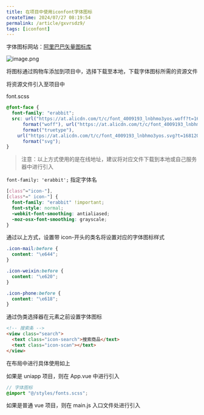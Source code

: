```yaml
---
title: 在项目中使用iconfont字体图标
createTime: 2024/07/27 08:19:54
permalink: /article/gxvrsdz9/
tags: [iconfont]
---
```


字体图标网站：[阿里巴巴矢量图标库](https://www.iconfont.cn/)

<!-- more -->

![image.png](https://pic2.ziyuan.wang/user/jdy2002/2024/07/image_e610bfea02e7e.png)

将图标通过购物车添加到项目中，选择下载至本地，下载字体图标所需的资源文件

将资源文件引入至项目中

font.scss

```scss
@font-face {
  font-family: "erabbit";
  src: url("https://at.alicdn.com/t/c/font_4009193_lnbhmo3yos.woff?t=1681201348304")
      format("woff"), url("https://at.alicdn.com/t/c/font_4009193_lnbhmo3yos.ttf?t=1681201348304")
      format("truetype"),
    url("https://at.alicdn.com/t/c/font_4009193_lnbhmo3yos.svg?t=1681201348304#erabbit")
      format("svg");
}
```

> 注意：以上方式使用的是在线地址，建议将对应文件下载到本地或自己服务器中进行引入

`font-family: 'erabbit';` 指定字体名

```scss
[class^="icon-"],
[class*=" icon-"] {
  font-family: "erabbit" !important;
  font-style: normal;
  -webkit-font-smoothing: antialiased;
  -moz-osx-font-smoothing: grayscale;
}
```

通过以上方式，设置带 icon-开头的类名将设置对应的字体图标样式

```scss
.icon-mail:before {
  content: "\e644";
}

.icon-weixin:before {
  content: "\e620";
}

.icon-phone:before {
  content: "\e618";
}
```

通过伪类选择器在元素之前设置字体图标

```html
<!-- 搜索条 -->
<view class="search">
  <text class="icon-search">搜索商品</text>
  <text class="icon-scan"></text>
</view>
```

在布局中进行具体使用如上

如果是 uniapp 项目，则在 App.vue 中进行引入

```scss
// 字体图标
@import "@/styles/fonts.scss";
```

如果是普通 vue 项目，则在 main.js 入口文件处进行引入
